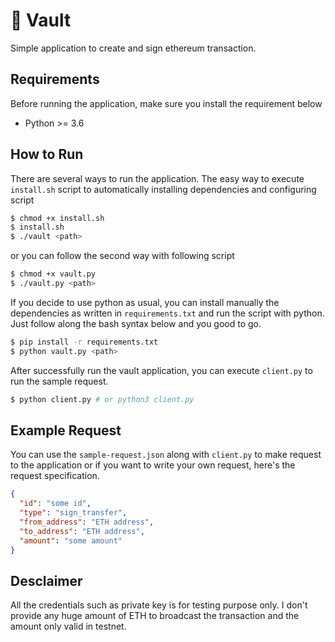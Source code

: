 # 🤖 Vault

Simple application to create and sign ethereum transaction.

## Requirements
Before running the application, make sure you install the requirement below

- Python >= 3.6

## How to Run

There are several ways to run the application. The easy way to execute `install.sh` script to automatically installing dependencies and configuring script

```sh
$ chmod +x install.sh
$ install.sh
$ ./vault <path>
```

or you can follow the second way with following script

```sh
$ chmod +x vault.py
$ ./vault.py <path>
```

If you decide to use python as usual, you can install manually the dependencies as written in `requirements.txt` and run the script with python. Just follow along the bash syntax below and you good to go.

```sh
$ pip install -r requirements.txt
$ python vault.py <path>
```

After successfully run the vault application, you can execute `client.py` to run the sample request.

```sh
$ python client.py # or python3 client.py
```

## Example Request

You can use the `sample-request.json` along with `client.py` to make request to the application or if you want to write your own request, here's the request specification.

```json
{
  "id": "some id",
  "type": "sign_transfer",
  "from_address": "ETH address",
  "to_address": "ETH address",
  "amount": "some amount"
}
```

## Desclaimer

All the credentials such as private key is for testing purpose only. I don't provide any huge amount of ETH to broadcast the transaction and the amount only valid in testnet.
